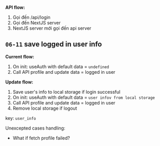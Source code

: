 **API flow:**

1. Gọi đến /api/login
2. Gọi đến NextJS server
3. NextJS server mới gọi đến api server

## `06-11` save logged in user info

**Current flow:**

1. On init: useAuth with default data = `undefined`
2. Call API profile and update data = logged in user

**Update flow:**

1. Save user's info to local storage if login successful
2. On init: useAuth with default data = `user infov from local storage`
3. Call API profile and update data = logged in user
4. Remove local storage if logout

key: `user_info`

Unexcepted cases handling:

- What if fetch profile failed?
